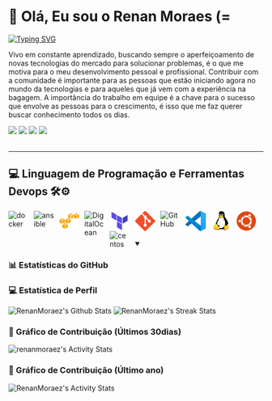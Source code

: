 # 🏀 Olá, Eu sou o Renan Moraes (=

<p>
<a href="https://git.io/typing-svg"><img src="https://readme-typing-svg.demolab.com?font=Montserrat&weight=500&pause=1000&color=FF3A3A&width=435&lines=Estudante+em+Engenheiria+Devops;Apaixonado+por+Cloud+Computing;Uma+vida+de+aprendizado" alt="Typing SVG" /></a>
</p>

 Vivo em constante aprendizado, buscando sempre o aperfeiçoamento de novas tecnologias do mercado para solucionar problemas, é o que me motiva para o meu desenvolvimento pessoal e profissional. Contribuir com a comunidade é importante para as pessoas que estão iniciando agora no mundo da tecnologias e para aqueles que já vem com a experiência na bagagem. A importância do trabalho em equipe é a chave para o sucesso que envolve as pessoas para o crescimento, é isso que me faz querer buscar conhecimento todos os dias.
<div>
  <a href="https://www.facebook.com/renan.moraes.359" target="_blank"><img src="https://img.shields.io/badge/Facebook-1877F2?style=for-the-badge&logo=facebook&logoColor=white" target="_blank"></a>
  <a href="https://instagram.com/renann_moraes/" target="_blank"><img src="https://img.shields.io/badge/-Instagram-%23E4405F?style=for-the-badge&logo=instagram&logoColor=white" target="_blank"></a>
  <a href = "mailto:renanmoraesaraujo@gmail.com"><img src="https://img.shields.io/badge/-Gmail-%23333?style=for-the-badge&logo=gmail&logoColor=white" target="_blank"></a>
  <a href="https://www.linkedin.com/in/renan-moraes-548298b5/" target="_blank"><img src="https://img.shields.io/badge/-LinkedIn-%230077B5?style=for-the-badge&logo=linkedin&logoColor=white" target="_blank"></a>
</div>
<br/>

___

## 💻 Linguagem de Programação e Ferramentas Devops 🛠⚙

<a href="https://www.docker.com/"><img align="left" alt="docker" width="40px" style="padding-right:10px;" src="https://camo.githubusercontent.com/cbd55750b53c01dc18830d377c7364b01077e8a675a79d454a3f1ea549efe129/68747470733a2f2f63646e2e6a7364656c6976722e6e65742f67682f64657669636f6e732f64657669636f6e2f69636f6e732f646f636b65722f646f636b65722d6f726967696e616c2e737667"/></a>
<a href="https://www.ansible.com/"><img align="left" alt="ansible" width="40px" style="padding-right:10px;" src="https://camo.githubusercontent.com/e61f109d40cf1816f858a895584fa32d5885516d52503aaf5ac5b3648448c712/68747470733a2f2f63646e2e6a7364656c6976722e6e65742f67682f64657669636f6e732f64657669636f6e2f69636f6e732f616e7369626c652f616e7369626c652d6f726967696e616c2e737667"/></a>
<a href="https://aws.amazon.com/"><img align="left" alt="AWS" width="40px" style="padding-right:10px;" src="https://raw.githubusercontent.com/devicons/devicon/master/icons/amazonwebservices/amazonwebservices-original.svg"/></a>
<a href="https://www.digitalocean.com/"><img align="left" alt="DigitalOcean" width="40px" style="padding-right:10px;" src="https://camo.githubusercontent.com/4ac0a7a6e63c98f8a908b7a3b2eabe93cd34d5e1442f2b07d50c37d2412d91a8/68747470733a2f2f63646e2e6a7364656c6976722e6e65742f67682f64657669636f6e732f64657669636f6e2f69636f6e732f6469676974616c6f6365616e2f6469676974616c6f6365616e2d6f726967696e616c2e737667"/></a>
<a href="https://www.terraform.io/"><img align="left" alt="Terraform" width="40px" style="padding-right:10px;" src="https://raw.githubusercontent.com/devicons/devicon/master/icons/terraform/terraform-original.svg"/></a>
<a href="https://git-scm.com/"><img align="left" alt="Git" width="40px" style="padding-right:10px;" src="https://raw.githubusercontent.com/devicons/devicon/master/icons/git/git-original.svg"/></a>
<a href="https://github.com/"><img align="left" alt="GitHub" width="40px" style="padding-right:10px;" src="https://user-images.githubusercontent.com/3369400/139447912-e0f43f33-6d9f-45f8-be46-2df5bbc91289.png"/></a>
<a href="https://code.visualstudio.com/"><img align="left" alt="VSCode" width="40px" style="padding-right:10px;" src="https://raw.githubusercontent.com/devicons/devicon/master/icons/vscode/vscode-original.svg"/></a>
<a href="https://www.linux.org/"><img align="left" alt="Linux" width="40px" style="padding-right:10px;" src="https://raw.githubusercontent.com/devicons/devicon/master/icons/linux/linux-original.svg"/></a>
<a href="https://ubuntu.com/"><img align="left" alt="Ubuntu" width="40px" style="padding-right:10px;" src="https://raw.githubusercontent.com/devicons/devicon/master/icons/ubuntu/ubuntu-plain.svg"/></a>
<a href="https://www.centos.org/"><img align="left" alt="centos" width="40px" style="padding-right:10px;" src="https://camo.githubusercontent.com/660b72f6f837eda84d722a56080a2d15d32f7aa9331f39766a7b8e83e3e3f470/68747470733a2f2f63646e2e6a7364656c6976722e6e65742f67682f64657669636f6e732f64657669636f6e2f69636f6e732f63656e746f732f63656e746f732d6f726967696e616c2e737667"/></a>

<br>

#

###

<details open>
  <summary><h3>📊 Estatísticas do GitHub</h3></summary>
   
  <h3>💻 Estatística de Perfil</h3>
  <img alt="RenanMoraez's Github Stats" src="https://github-readme-stats-sigma-five.vercel.app/api/?username=RenanMoraez&show_icons=true&theme=tokyonight&hide_border=true" height="165px"/></a>  
  <img alt="RenanMoraez's Streak Stats" src="https://streak-stats.demolab.com/?user=RenanMoraez&theme=tokyonight&hide_border=true" height="165px"/></a>
  <br/>
  
  <h3>💪 Gráfico de Contribuição (Últimos 30dias)</h3>
  <img alt="renanmoraez's Activity Stats" src="https://github-readme-activity-graph.cyclic.app/graph/?username=RenanMoraez&theme=tokyo-night&hide_border=true"/></a>
  <br/>
  
  <h3>🦾 Gráfico de Contribuição (Último ano)</h3>
  <img alt="RenanMoraez's Activity Stats" src="http://github-profile-summary-cards.vercel.app/api/cards/profile-details?username=RenanMoraez&theme=tokyonight&hide_border=true"/></a>
  <br>

</details>  
